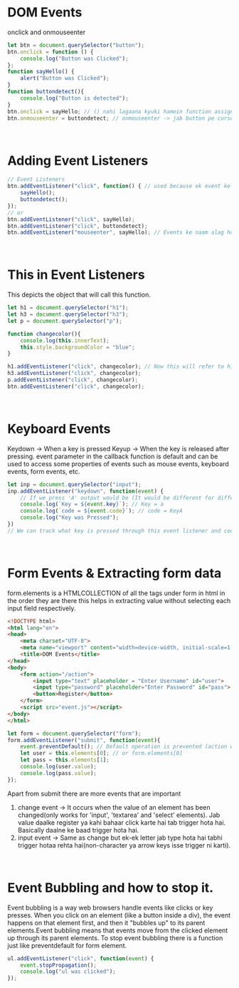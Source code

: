 # DOM Events
onclick and onmouseenter
```javascript
let btn = document.querySelector("button");
btn.onclick = function () {
    console.log("Button was Clicked");
};
function sayHello() {
    alert("Button was Clicked");
}
function buttondetect(){
    console.log("Button is detected");
}
btn.onclick = sayHello; // () nahi lagaana kyuki hamein function assign karna hai execute nahi
btn.onmouseenter = buttondetect; // onmouseenter -> jab button pe cursor aayega tab ye event execute hoga.
```
<br>

# Adding Event Listeners
```javascript
// Event Listeners
btn.addEventListener("click", function() { // used because ek event ke liye multiple cheezein kara sakte hai
    sayHello();
    buttondetect();
});
// or
btn.addEventListener("click", sayHello);
btn.addEventListener("click", buttondetect);
btn.addEventListener("mouseenter", sayHello); // Events ke naam alag honge for event listener
```
<br>

# This in Event Listeners
This depicts the object that will call this function.
```javascript
let h1 = document.querySelector("h1");
let h3 = document.querySelector("h3");
let p = document.querySelector("p");

function changecolor(){
    console.log(this.innerText); 
    this.style.backgroundColor = "blue";
}

h1.addEventListener("click", changecolor); // Now this will refer to h1 and same for others
h3.addEventListener("click", changecolor);
p.addEventListener("click", changecolor);
btn.addEventListener("click", changecolor);
```

<br>

# Keyboard Events
Keydown -> When a key is pressed
Keyup -> When the key is released after pressing.
event parameter in the callback function is default and can be used to access some properties of events such as mouse events, keyboard events, form events, etc.
```javascript
let inp = document.querySelector("input");
inp.addEventListener("keydown", function(event) {
    // If we press 'A' output would be (It would be different for different keys)
    console.log(`Key = ${event.key}`); // Key = a
    console.log(`code = ${event.code}`); // code = KeyA
    console.log("Key was Pressed");
})
// We can track what key is pressed through this event listener and code or key.
```
<br>

# Form Events & Extracting form data
form.elements is a HTMLCOLLECTION of all the tags under form in html in the order they are there this helps in extracting value without selecting each input field respectively.
```html
<!DOCTYPE html>
<html lang="en">
<head>
    <meta charset="UTF-8">
    <meta name="viewport" content="width=device-width, initial-scale=1.0">
    <title>DOM Events</title>
</head>
<body>
    <form action="/action">
        <input type="text" placeholder = "Enter Username" id="user">
        <input type="password" placeholder="Enter Password" id="pass">
        <button>Register</button>
    </form>
    <script src="event.js"></script>
</body>
</html>
```
```javascript
let form = document.querySelector("form");
form.addEventListener("submit", function(event){
    event.preventDefault(); // Default operation is prevented (action waala submit ke baad action waale url pe nahi jaayega)
    let user = this.elements[0]; // or form.elements[0]
    let pass = this.elements[1];
    console.log(user.value);
    console.log(pass.value);
});
```
Apart from submit there are more events that are important
1. change event -> It occurs when the value of an element has been changed(only works for 'input', 'textarea' and 'select' elements). Jab value daalke register ya kahi bahaar click karte hai tab trigger hota hai. Basically daalne ke baad trigger hota hai.
2. input event -> Same as change but ek-ek letter jab type hota hai tabhi trigger hotaa rehta hai(non-character ya arrow keys isse trigger ni karti).
<br>

# Event Bubbling and how to stop it.
Event bubbling is a way web browsers handle events like clicks or key presses. When you click on an element (like a button inside a div), the event happens on that element first, and then it "bubbles up" to its parent elements.Event bubbling means that events move from the clicked element up through its parent elements.
To stop event bubbling there is a function just like preventdefault for form element.
```js
ul.addEventListener("click", function(event) {
    event.stopPropagation();
    console.log("ul was clicked");
});
```
